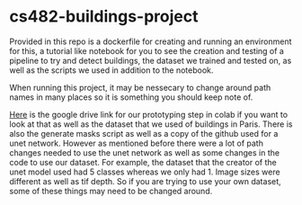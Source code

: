 # cs482-buildings-project
Provided in this repo is a dockerfile for creating and running an environment for this, a tutorial like notebook for you to see the creation and testing of a pipeline to try and detect buildings, the dataset we trained and tested on, as well as the scripts we used in addition to the notebook.

When running this project, it may be nessecary to change around path names in many places so it is something you should keep note of. 

[Here](https://drive.google.com/drive/folders/1xgG7AYD0U09MxRo_UEhGz5fT7hd9nZ8L?usp=sharing) is the google drive link for our prototyping step in colab if you want to look at that as well as the dataset that we used of buildings in Paris. There is also the generate masks script as well as a copy of the github used for a unet network. However as mentioned before there were a lot of path changes needed to use the unet network as well as some changes in the code to use our dataset. For example, the dataset that the creator of the unet model used had 5 classes whereas we only had 1. Image sizes were different as well as tif depth. So if you are trying to use your own dataset, some of these things may need to be changed around.

